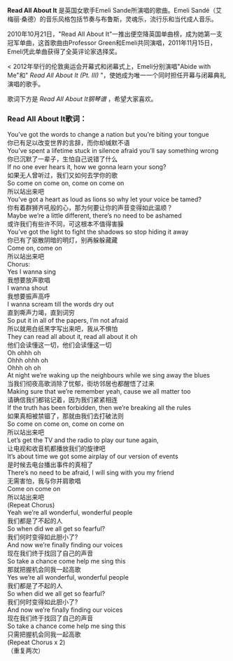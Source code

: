 

**Read All About It** 是英国女歌手Emeli Sande所演唱的歌曲。Emeli
Sandé（艾梅丽·桑德）的音乐风格包括节奏与布鲁斯，灵魂乐，流行乐和当代成人音乐。

2010年10月21日，"Read All About It"一推出便空降英国单曲榜，成为她第一支冠军单曲，这首歌曲由Professor
Green和Emeli共同演唱，2011年11月15日，Emeli凭此单曲获得了全英评论家选择奖。

< 2012年举行的伦敦奥运会开幕式和闭幕式上，Emeli分别演唱"Abide with Me"和" _Read All About It (Pt.
III)_ "，使她成为唯一一个同时担任开幕与闭幕典礼演唱的歌手。

歌词下方是 _Read All About It钢琴谱_ ，希望大家喜欢。

### Read All About It歌词：

You’ve got the words to change a nation but you’re biting your tongue  
你已有足以改变世界的言辞，而你却缄默不语  
You’ve spent a lifetime stuck in silence afraid you’ll say something wrong  
你已沉默了一辈子，生怕自己说错了什么  
If no one ever hears it, how we gonna learn your song?  
如果无人曾听过，我们又如何去学你的歌  
So come on come on, come on come on  
所以站出来吧  
You’ve got a heart as loud as lions so why let your voice be tamed?  
你有着群狮齐吼般的心，那为何要让你的声音变得如此温顺？  
Maybe we’re a little different, there’s no need to be ashamed  
或许我们有些许不同，可这根本不值得害臊  
You’ve got the light to fight the shadows so stop hiding it away  
你已有了驱散阴暗的明灯，别再躲躲藏藏  
Come on, come on  
所以站出来吧  
Chorus:  
Yes I wanna sing  
我想要放声歌唱  
I wanna shout  
我想要振声高呼  
I wanna scream till the words dry out  
直到嘶声力竭，直到词穷  
So put it in all of the papers, I’m not afraid  
所以就用白纸黑字写出来吧，我从不惧怕  
They can read all about it, read all about it oh  
他们会读懂这一切，他们会读懂这一切  
Oh ohhh oh  
Ohhh ohhh oh  
Ohhh oh oh  
At night we’re waking up the neighbours while we sing away the blues  
当我们彻夜高歌消除了忧郁，街坊邻居也都醒悟了过来  
Making sure that we’re remember yeah, cause we all matter too  
请确信我们都铭记着，因为我们紧紧相连  
If the truth has been forbidden, then we’re breaking all the rules  
如果真相被禁锢了，那就由我们去打破法则  
So come on come on, come on come on  
所以站出来吧  
Let’s get the TV and the radio to play our tune again,  
让电视和收音机都播放我们的旋律吧  
It’s about time we got some airplay of our version of events  
是时候去电台播出事件的真相了  
There’s no need to be afraid, I will sing with you my friend  
无需害怕，我与你并肩歌唱  
Come on come on  
所以站出来吧  
(Repeat Chorus)  
Yeah we’re all wonderful, wonderful people  
我们都是了不起的人  
So when did we all get so fearful?  
我们何时变得如此胆小了?  
And now we’re finally finding our voices  
现在我们终于找回了自己的声音  
So take a chance come help me sing this  
那就把握机会同我一起高歌  
Yes we’re all wonderful, wonderful people  
我们都是了不起的人  
So when did we all get so fearful?  
我们何时变得如此胆小了?  
And now we’re finally finding our voices  
现在我们终于找回了自己的声音  
So take a chance come help me sing this  
只需把握机会同我一起高歌  
(Repeat Chorus x 2)  
（重复两次）

